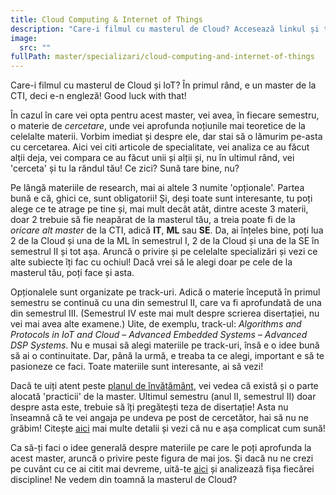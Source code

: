 ```yaml
---
title: Cloud Computing & Internet of Things
description: "Care-i filmul cu masterul de Cloud? Accesează linkul și te lămurim! "
image:
  src: ""
fullPath: master/specializari/cloud-computing-and-internet-of-things
---
```

Care-i filmul cu masterul de Cloud și IoT? În primul rând, e un master de la CTI, deci e-n engleză! Good luck with that!

În cazul în care vei opta pentru acest master, vei avea, în fiecare semestru, o materie de *cercetare*, unde vei aprofunda noțiunile mai teoretice de la celelalte materii. Vorbim imediat și despre ele, dar stai să o lămurim pe-asta cu cercetarea. Aici vei citi articole de specialitate, vei analiza ce au făcut alții deja, vei compara ce au făcut unii și alții și, nu în ultimul rând, vei 'cerceta' și tu la rândul tău! Ce zici? Sună tare bine, nu? 

Pe lângă materiile de research, mai ai altele 3 numite 'opționale'. Partea bună e că, ghici ce, sunt obligatorii! Și, deși toate sunt interesante, tu poți alege ce te atrage pe tine și, mai mult decât atât, dintre aceste 3 materii, doar 2 trebuie să fie neapărat de la masterul tău, a treia poate fi de la *oricare alt master* de la CTI, adică **IT**, **ML** sau **SE**. Da, ai înțeles bine, poți lua 2 de la Cloud și una de la ML în semestrul I, 2 de la Cloud și una de la SE în semestrul II și tot așa. Aruncă o privire și pe celelalte specializări și vezi ce alte subiecte îți fac cu ochiul! Dacă vrei să le alegi doar pe cele de la masterul tău, poți face și asta.

Opționalele sunt organizate pe track-uri. Adică o materie începută în primul semestru se continuă cu una din semestrul II, care va fi aprofundată de una din semestrul III. (Semestrul IV este mai mult despre scrierea disertației, nu vei mai avea alte examene.) Uite, de exemplu, track-ul: *Algorithms and Protocols in IoT and Cloud* – *Advanced Embedded Systems* – *Advanced DSP Systems*. Nu e musai să alegi materiile pe track-uri, însă e o idee bună să ai o continuitate. Dar, până la urmă, e treaba ta ce alegi, important e să te pasioneze ce faci. Toate materiile sunt interesante, ai să vezi!

Dacă te uiți atent peste [planul de învățământ](https://ac.upt.ro/specializari/cloud-computing-and-internet-of-things/), vei vedea că există și o parte alocată 'practicii' de la master. Ultimul semestru (anul II, semestrul II) doar despre asta este, trebuie să îți pregătești teza de disertație! Asta nu înseamnă că te vei angaja pe undeva pe post de cercetător, hai să nu ne grăbim! Citește [aici](https://ac.upt.ro/practica-master/) mai multe detalii și vezi că nu e așa complicat cum sună!

Ca să-ți faci o idee generală despre materiile pe care le poți aprofunda la acest master, aruncă o privire peste figura de mai jos. Și dacă nu ne crezi pe cuvânt cu ce ai citit mai devreme, uită-te [aici](https://ac.upt.ro/specializari/cloud-computing-and-internet-of-things/) și analizează fișa fiecărei discipline! Ne vedem din toamnă la masterul de Cloud?

<Fig src="/uploads/cciot.png" alt="Subiectele de la masterul de Cloud și IoT" caption="Subiectele de la masterul de Cloud și IoT"></Fig>
